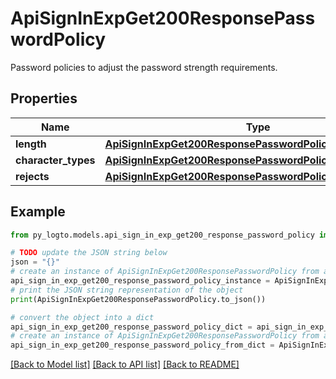 # ApiSignInExpGet200ResponsePasswordPolicy

Password policies to adjust the password strength requirements.

## Properties

Name | Type | Description | Notes
------------ | ------------- | ------------- | -------------
**length** | [**ApiSignInExpGet200ResponsePasswordPolicyLength**](ApiSignInExpGet200ResponsePasswordPolicyLength.md) |  | [optional] 
**character_types** | [**ApiSignInExpGet200ResponsePasswordPolicyCharacterTypes**](ApiSignInExpGet200ResponsePasswordPolicyCharacterTypes.md) |  | [optional] 
**rejects** | [**ApiSignInExpGet200ResponsePasswordPolicyRejects**](ApiSignInExpGet200ResponsePasswordPolicyRejects.md) |  | [optional] 

## Example

```python
from py_logto.models.api_sign_in_exp_get200_response_password_policy import ApiSignInExpGet200ResponsePasswordPolicy

# TODO update the JSON string below
json = "{}"
# create an instance of ApiSignInExpGet200ResponsePasswordPolicy from a JSON string
api_sign_in_exp_get200_response_password_policy_instance = ApiSignInExpGet200ResponsePasswordPolicy.from_json(json)
# print the JSON string representation of the object
print(ApiSignInExpGet200ResponsePasswordPolicy.to_json())

# convert the object into a dict
api_sign_in_exp_get200_response_password_policy_dict = api_sign_in_exp_get200_response_password_policy_instance.to_dict()
# create an instance of ApiSignInExpGet200ResponsePasswordPolicy from a dict
api_sign_in_exp_get200_response_password_policy_from_dict = ApiSignInExpGet200ResponsePasswordPolicy.from_dict(api_sign_in_exp_get200_response_password_policy_dict)
```
[[Back to Model list]](../README.md#documentation-for-models) [[Back to API list]](../README.md#documentation-for-api-endpoints) [[Back to README]](../README.md)


